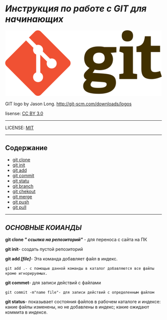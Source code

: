 # ***Инструкция по работе с GIT для начинающих***

![](./assets/1280px-Git-logo.svg.png)

GIT logo by Jason Long. http://git-scm.com/downloads/logos

lisense: [CC BY 3.0](https://creativecommons.org/licenses/by/3.0/)
___
LICENSE: [MIT](./license.md) 
___
## Содержание
+ [git clone](./clone)      
+ [git init](./int)
+ [git add](./add.md) 
+ [git commit](./commit)
+ [git statu](./assets/status.md)
+ [git branch](./branch.md)
+ [git chekout](./chekout.md)
+ [git merge](./merge.md)
+ [git push](./push.md)
+ [git pull](./pull.md)
___

## ***ОСНОВНЫЕ КОИАНДЫ***

**git clone *" ссылка на репозиторий"*** - для переноса с сайта на ПК

**git init**- создать пустой репозиторий

**git add  *[file]***- Эта команда добавляет файл в индекс.

```bash=
git add .- с помощью данной команды в каталог добавляются все файлы кроме игнорируемых.
```

**git commet**- для записи действий с файлами

```bash=
git commit -m"name file"- для записи действий с определенным файлом
```

**git status**- показывает состояния файлов в рабочем каталоге и индексе:
 какие файлы изменены, но не добавлены в индекс; какие ожидают коммита в индексе.